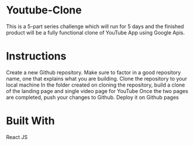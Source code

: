 # Youtube-Clone
 This is a 5-part series challenge which will run for 5 days and the finished product will be a fully functional clone of YouTube App using Google Apis.

# Instructions
Create a new Github repository.
Make sure to factor in a good repository name, one that explains what you are building.
Clone the repository to your local machine
In the folder created on cloning the repository, build a clone of the landing page and single video page for YouTube
Once the two pages are completed, push your changes to Github.
Deploy it on Github pages

# Built With
React JS

